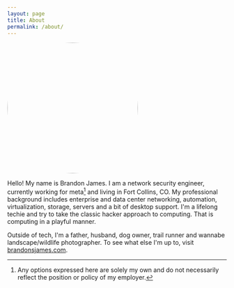 ```yaml
---
layout: page
title: About
permalink: /about/
---
```


[<img src="me.jpg" style="border-radius:50%; width:300px">](https://www.brandonsjames.com)

Hello! My name is Brandon James. I am a network security engineer, currently working for meta[^1] and living in Fort Collins, CO. My professional background includes enterprise and data center networking, automation, virtualization, storage, servers and a bit of desktop support. I'm a lifelong techie and try to take the classic hacker approach to computing. That is computing in a playful manner. 

Outside of tech, I'm a father, husband, dog owner, trail runner and wannabe landscape/wildlife photographer. To see what else I'm up to, visit [brandonsjames.com](https://brandonsjames.com).

[^1]: Any options expressed here are solely my own and do not necessarily reflect the position or policy of my employer.

